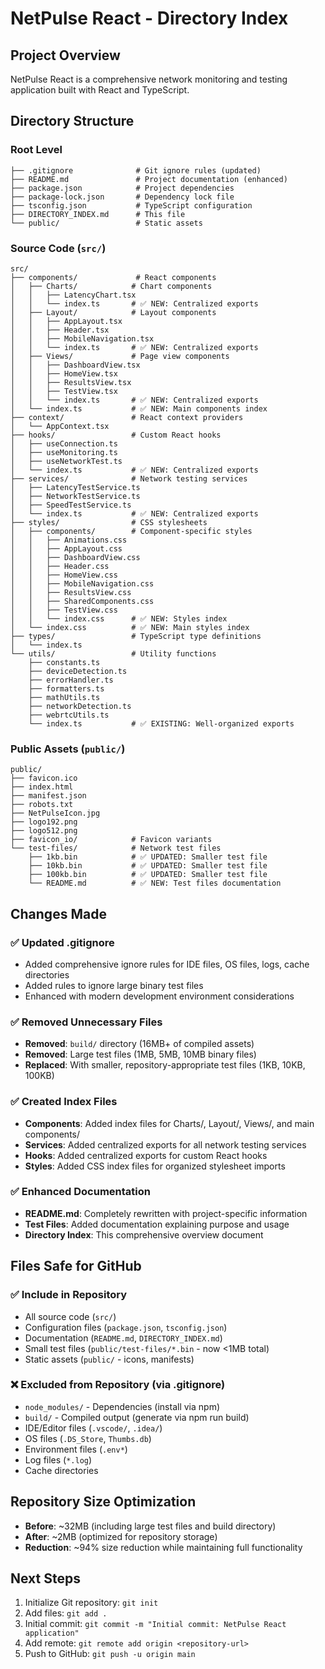 # NetPulse React - Directory Index

## Project Overview
NetPulse React is a comprehensive network monitoring and testing application built with React and TypeScript.

## Directory Structure

### Root Level
```
├── .gitignore              # Git ignore rules (updated)
├── README.md               # Project documentation (enhanced)
├── package.json            # Project dependencies
├── package-lock.json       # Dependency lock file
├── tsconfig.json           # TypeScript configuration
├── DIRECTORY_INDEX.md      # This file
└── public/                 # Static assets
```

### Source Code (`src/`)
```
src/
├── components/             # React components
│   ├── Charts/            # Chart components
│   │   ├── LatencyChart.tsx
│   │   └── index.ts       # ✅ NEW: Centralized exports
│   ├── Layout/            # Layout components
│   │   ├── AppLayout.tsx
│   │   ├── Header.tsx
│   │   ├── MobileNavigation.tsx
│   │   └── index.ts       # ✅ NEW: Centralized exports
│   ├── Views/             # Page view components
│   │   ├── DashboardView.tsx
│   │   ├── HomeView.tsx
│   │   ├── ResultsView.tsx
│   │   ├── TestView.tsx
│   │   └── index.ts       # ✅ NEW: Centralized exports
│   └── index.ts           # ✅ NEW: Main components index
├── context/               # React context providers
│   └── AppContext.tsx
├── hooks/                 # Custom React hooks
│   ├── useConnection.ts
│   ├── useMonitoring.ts
│   ├── useNetworkTest.ts
│   └── index.ts           # ✅ NEW: Centralized exports
├── services/              # Network testing services
│   ├── LatencyTestService.ts
│   ├── NetworkTestService.ts
│   ├── SpeedTestService.ts
│   └── index.ts           # ✅ NEW: Centralized exports
├── styles/                # CSS stylesheets
│   ├── components/        # Component-specific styles
│   │   ├── Animations.css
│   │   ├── AppLayout.css
│   │   ├── DashboardView.css
│   │   ├── Header.css
│   │   ├── HomeView.css
│   │   ├── MobileNavigation.css
│   │   ├── ResultsView.css
│   │   ├── SharedComponents.css
│   │   ├── TestView.css
│   │   └── index.css      # ✅ NEW: Styles index
│   └── index.css          # ✅ NEW: Main styles index
├── types/                 # TypeScript type definitions
│   └── index.ts
└── utils/                 # Utility functions
    ├── constants.ts
    ├── deviceDetection.ts
    ├── errorHandler.ts
    ├── formatters.ts
    ├── mathUtils.ts
    ├── networkDetection.ts
    ├── webrtcUtils.ts
    └── index.ts           # ✅ EXISTING: Well-organized exports
```

### Public Assets (`public/`)
```
public/
├── favicon.ico
├── index.html
├── manifest.json
├── robots.txt
├── NetPulseIcon.jpg
├── logo192.png
├── logo512.png
├── favicon_io/            # Favicon variants
└── test-files/            # Network test files
    ├── 1kb.bin            # ✅ UPDATED: Smaller test file
    ├── 10kb.bin           # ✅ UPDATED: Smaller test file
    ├── 100kb.bin          # ✅ UPDATED: Smaller test file
    └── README.md          # ✅ NEW: Test files documentation
```

## Changes Made

### ✅ Updated .gitignore
- Added comprehensive ignore rules for IDE files, OS files, logs, cache directories
- Added rules to ignore large binary test files
- Enhanced with modern development environment considerations

### ✅ Removed Unnecessary Files
- **Removed**: `build/` directory (16MB+ of compiled assets)
- **Removed**: Large test files (1MB, 5MB, 10MB binary files)
- **Replaced**: With smaller, repository-appropriate test files (1KB, 10KB, 100KB)

### ✅ Created Index Files
- **Components**: Added index files for Charts/, Layout/, Views/, and main components/
- **Services**: Added centralized exports for all network testing services
- **Hooks**: Added centralized exports for custom React hooks
- **Styles**: Added CSS index files for organized stylesheet imports

### ✅ Enhanced Documentation
- **README.md**: Completely rewritten with project-specific information
- **Test Files**: Added documentation explaining purpose and usage
- **Directory Index**: This comprehensive overview document

## Files Safe for GitHub

### ✅ Include in Repository
- All source code (`src/`)
- Configuration files (`package.json`, `tsconfig.json`)
- Documentation (`README.md`, `DIRECTORY_INDEX.md`)
- Small test files (`public/test-files/*.bin` - now <1MB total)
- Static assets (`public/` - icons, manifests)

### ❌ Excluded from Repository (via .gitignore)
- `node_modules/` - Dependencies (install via npm)
- `build/` - Compiled output (generate via npm run build)
- IDE/Editor files (`.vscode/`, `.idea/`)
- OS files (`.DS_Store`, `Thumbs.db`)
- Environment files (`.env*`)
- Log files (`*.log`)
- Cache directories

## Repository Size Optimization
- **Before**: ~32MB (including large test files and build directory)
- **After**: ~2MB (optimized for repository storage)
- **Reduction**: ~94% size reduction while maintaining full functionality

## Next Steps
1. Initialize Git repository: `git init`
2. Add files: `git add .`
3. Initial commit: `git commit -m "Initial commit: NetPulse React application"`
4. Add remote: `git remote add origin <repository-url>`
5. Push to GitHub: `git push -u origin main`
